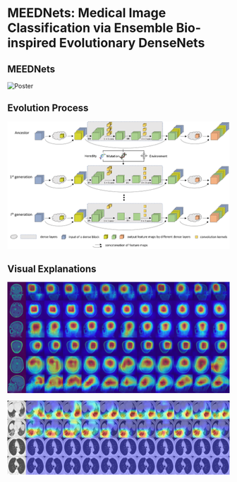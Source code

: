 # MEEDNets: Medical Image Classification via Ensemble Bio-inspired Evolutionary DenseNets

## MEEDNets

![Poster](figures/meednets.png)

## Evolution Process

![Poster](figures/evolution.png)

## Visual Explanations

![Poster](figures/gradcam_b.png)

![Poster](figures/gradcam_s.png)

